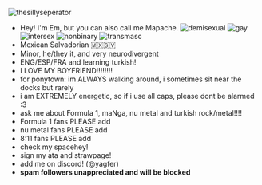 ![thesillyseperator](https://64.media.tumblr.com/b24f1f30b5d5aecb0370ed48603ea757/9301312f61941f3c-6e/s2048x3072/9d5dd3d704c174ed935fc05d2b6f26b87b520dc4.pnj)
- Hey! I'm Em, but you can also call me Mapache. ![demisexual](https://i.postimg.cc/ZnVK5LgZ/demisexual-3-stripes-21-px.png) ![gay](https://i.postimg.cc/Sxt18pN8/gay-mlm-20px-6-stripes.png) ![intersex](https://i.postimg.cc/htC9X0ft/intersex-1-stripes-20-px.png) ![nonbinary](https://i.postimg.cc/1533YLnz/non-binary-4-stripes-20-px.png) ![transmasc](https://i.postimg.cc/rsMkDtqQ/transmasc-20px-5-stripes.png)
- Mexican Salvadorian 🇲🇽🇸🇻
- Minor, he/they it, and very neurodivergent
- ENG/ESP/FRA and learning turkish!
- I LOVE MY BOYFRIEND!!!!!!!!
- for ponytown: im ALWAYS walking around, i sometimes sit near the docks but rarely
- i am EXTREMELY energetic, so if i use all caps, please dont be alarmed :3
- ask me about Formula 1, maNga, nu metal and turkish rock/metal!!!!
- Formula  1 fans PLEASE add
- nu metal fans PLEASE add
- 8:11 fans PLEASE add
- check my spacehey!
- sign my ata and strawpage!
- add me on discord! (@yagfer)
- **spam followers unappreciated and will be blocked**
